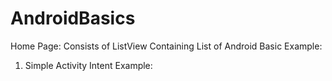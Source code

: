 # AndroidBasics

Home Page:
Consists of ListView Containing List of Android Basic Example:

 	


1) Simple Activity Intent Example:

 

